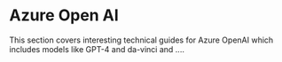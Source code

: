 # Azure Open AI

This section covers interesting technical guides for Azure OpenAI which includes models like GPT-4 and da-vinci and ....